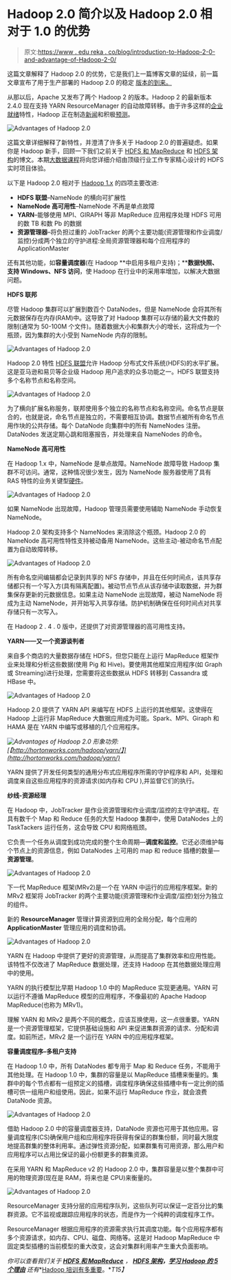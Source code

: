 # Hadoop 2.0 简介以及 Hadoop 2.0 相对于 1.0 的优势

> 原文:[https://www . edu reka . co/blog/introduction-to-Hadoop-2-0-and-advantage-of-Hadoop-2-0/](https://www.edureka.co/blog/introduction-to-hadoop-2-0-and-advantages-of-hadoop-2-0/)

这篇文章解释了 Hadoop 2.0 的优势，它是我们上一篇博客文章的延续，前一篇文章宣布了用于生产部署的 Hadoop 2.0 的稳定 [版本的到来。](https://www.edureka.co/blog/apache-hadoop-2-0-and-yarn/)

从那以后，Apache 又发布了两个 Hadoop 2 的版本。Hadoop 2 的最新版本 2.4.0 现在支持 YARN ResourceManager 的自动故障转移。由于许多这样的[企业就绪](http://www.forbes.com/sites/centurylink/2014/02/11/big-data-5-reasons-hadoop-is-ready-for-enterprise-prime-time/)特性，Hadoop 正在制造[新闻](http://www.forbes.com/sites/centurylink/2014/01/16/why-2014-will-be-a-big-year-for-big-data/)和积极[预测](http://www.forbes.com/sites/gilpress/2013/12/12/16-1-billion-big-data-market-2014-predictions-from-idc-and-iia/)。

![Advantages of Hadoop 2.0](../Images/3e483bc4dbae2847b93e4226a755e769.png "Advantages of Hadoop 2.0")

这篇文章详细解释了新特性，并澄清了许多关于 Hadoop 2.0 的普遍疑虑。如果你是 Hadoop 新手，回顾一下我们之前关于 [HDFS 和 MapReduce](https://www.edureka.co/blog/introduction-to-apache-hadoop-hdfs/) 和 [HDFS 架构](https://www.edureka.co/blog/apache-hadoop-hdfs-architecture/)的博文。本期[大数据课程](https://www.edureka.co/big-data-hadoop-training-certification)将向您详细介绍由顶级行业工作专家精心设计的 HDFS 实时项目体验。

以下是 Hadoop 2.0 相对于 [Hadoop 1.x](https://www.edureka.co/blog/apache-hadoop-hdfs-architecture/) 的四项主要改进:

*   **HDFS 联盟**–NameNode 的横向可扩展性
*   **NameNode 高可用性**–NameNode 不再是单点故障
*   **YARN**–能够使用 MPI、GIRAPH 等非 MapReduce 应用程序处理 HDFS 可用的数 TB 和数 Pb 的数据
*   **资源管理器**–将负担过重的 JobTracker 的两个主要功能(资源管理和作业调度/监控)分成两个独立的守护进程:全局资源管理器和每个应用程序的 ApplicationMaster

还有其他功能，如**容量调度器**(在 Hadoop **中启用多租户支持)；****数据快照、支持 Windows、NFS 访问**，使 Hadoop 在行业中的采用率增加，以解决大数据问题。

**HDFS 联邦**

尽管 Hadoop 集群可以扩展到数百个 DataNodes，但是 NameNode 会将其所有元数据保存在内存(RAM)中。这导致了对 Hadoop 集群可以存储的最大文件数的限制(通常为 50-100M 个文件)。随着数据大小和集群大小的增长，这将成为一个瓶颈，因为集群的大小受到 NameNode 内存的限制。

![Advantages of Hadoop 2.0](../Images/273af249bacf83873b99becb190948c2.png "Advantages of Hadoop 2.0")

Hadoop 2.0 特性 [HDFS 联盟](http://hadoop.apache.org/docs/stable2/hadoop-project-dist/hadoop-hdfs/Federation.html)允许 Hadoop 分布式文件系统(HDFS)的水平扩展。这是亚马逊和易贝等企业级 Hadoop 用户追求的众多功能之一。HDFS 联盟支持多个名称节点和名称空间。

![Advantages of Hadoop 2.0](../Images/9c3b140f9429bca2f01ab04935160459.png "Advantages of Hadoop 2.0")

为了横向扩展名称服务，联邦使用多个独立的名称节点和名称空间。命名节点是联合的，也就是说，命名节点是独立的，不需要相互协调。数据节点被所有命名节点用作块的公共存储。每个 DataNode 向集群中的所有 NameNodes 注册。DataNodes 发送定期心跳和阻塞报告，并处理来自 NameNodes 的命令。

**NameNode 高可用性**

在 Hadoop 1.x 中，NameNode 是单点故障。NameNode 故障导致 Hadoop 集群不可访问。通常，这种情况很少发生，因为 NameNode 服务器使用了具有 RAS 特性的业务关键型[硬件](http://www8.hp.com/in/en/products/proliant-servers/product-detail.html?oid=5177953#!tab=features)。

![Advantages of Hadoop 2.0](../Images/2035c5b4193283ea24ae45770c922d36.png "Advantages of Hadoop 2.0")

如果 NameNode 出现故障，Hadoop 管理员需要使用辅助 NameNode 手动恢复 NameNode。

Hadoop 2.0 架构支持多个 NameNodes 来消除这个瓶颈。Hadoop 2.0 的 NameNode 高可用性特性支持被动备用 NameNode。这些主动-被动命名节点配置为自动故障转移。

![Advantages of Hadoop 2.0](../Images/8ddb68c0e14f6efc8d3e00d02e1568aa.png "Advantages of Hadoop 2.0")

所有命名空间编辑都会记录到共享的 NFS 存储中，并且在任何时间点，该共享存储都只有一个写入方(具有隔离配置)。被动节点节点从该存储中读取数据，并为群集保存更新的元数据信息。如果主动 NameNode 出现故障，被动 NameNode 将成为主动 NameNode，并开始写入共享存储。防护机制确保在任何时间点对共享存储只有一次写入。

在 Hadoop 2 . 4 . 0 版中，还提供了对资源管理器的高可用性支持。

**YARN——又一个资源谈判者**

来自多个商店的大量数据存储在 HDFS，但您只能在上运行 MapReduce 框架作业来处理和分析这些数据(使用 Pig 和 Hive)。要使用其他框架应用程序(如 Graph 或 Streaming)进行处理，您需要将这些数据从 HDFS 转移到 Cassandra 或 HBase 中。

![Advantages of Hadoop 2.0](../Images/e9f28391afa9757c78de2bbdcf6af47a.png "Advantages of Hadoop 2.0")

Hadoop 2.0 提供了 YARN API 来编写在 HDFS 上运行的其他框架。这使得在 Hadoop 上运行非 MapReduce 大数据应用成为可能。Spark、MPI、Giraph 和 HAMA 是在 YARN 中编写或移植的几个应用程序。

*![Advantages of Hadoop 2.0](../Images/2b4cb928e2df1abaf48392da10c62f2c.png "Advantages of Hadoop 2.0") 形象功劳:[【http://hortonworks.com/hadoop/yarn/】](http://hortonworks.com/hadoop/yarn/)*

YARN 提供了开发任何类型的通用分布式应用程序所需的守护程序和 API，处理和调度来自这些应用程序的资源请求(如内存和 CPU ),并监督它们的执行。

**纱线-资源经理**

在 Hadoop 中，JobTracker 是作业资源管理和作业调度/监控的主守护进程。在具有数千个 Map 和 Reduce 任务的大型 Hadoop 集群中，使用 DataNodes 上的 TaskTackers 运行任务，这会导致 CPU 和网络瓶颈。

它负责一个任务从调度到成功完成的整个生命周期—**调度和监控**。它还必须维护每个节点上的资源信息，例如 DataNodes 上可用的 map 和 reduce 插槽的数量—**资源管理**。

![Advantages of Hadoop 2.0](../Images/9f93510ae7483c75854a28c47b31d3e0.png "Advantages of Hadoop 2.0")

下一代 MapReduce 框架(MRv2)是一个在 YARN 中运行的应用程序框架。新的 MRv2 框架将 JobTracker 的两个主要功能(资源管理和作业调度/监控)划分为独立的组件。

新的 **ResourceManager** 管理计算资源到应用的全局分配，每个应用的 **ApplicationMaster** 管理应用的调度和协调。

![Advantages of Hadoop 2.0](../Images/7fd7285639b4729922c8a28642c6956a.png "Advantages of Hadoop 2.0")

YARN 在 Hadoop 中提供了更好的资源管理，从而提高了集群效率和应用性能。该特性不仅改进了 MapReduce 数据处理，还支持 Hadoop 在其他数据处理应用中的使用。

YARN 的执行模型比早期 Hadoop 1.0 中的 MapReduce 实现更通用。YARN 可以运行不遵循 MapReduce 模型的应用程序，不像最初的 Apache Hadoop MapReduce(也称为 MRv1)。

理解 YARN 和 MRv2 是两个不同的概念，应该互换使用，这一点很重要。YARN 是一个资源管理框架，它提供基础设施和 API 来促进集群资源的请求、分配和调度。如前所述，MRv2 是一个运行在 YARN 中的应用程序框架。

**容量调度程序–多租户支持**

在 Hadoop 1.0 中，所有 DataNodes 都专用于 Map 和 Reduce 任务，不能用于其他处理。在 Hadoop 1.0 中，集群的容量是以 MapReduce 插槽来衡量的。集群中的每个节点都有一组预定义的插槽，调度程序确保这些插槽中有一定比例的插槽可供一组用户和组使用。因此，如果不运行 MapReduce 作业，就会浪费 DataNode 资源。

![Advantages of Hadoop 2.0](../Images/3aefc986a85ec2ee46b589b43e7b102f.png "Advantages of Hadoop 2.0")

借助 Hadoop 2.0 中的容量调度器支持，DataNode 资源也可用于其他应用。容量调度程序(CS)确保用户组和应用程序将获得有保证的群集份额，同时最大限度地提高群集的整体利用率。通过弹性资源分配，如果群集有可用资源，那么用户和应用程序可以占用比保证的最小份额更多的群集资源。

在采用 YARN 和 MapReduce v2 的 Hadoop 2.0 中，集群容量是以整个集群中可用的物理资源(现在是 RAM，将来也是 CPU)来衡量的。

![Advantages of Hadoop 2.0](../Images/8e3c808ca06af0165cfef682af0a983b.png "Advantages of Hadoop 2.0")

ResourceManager 支持分层的应用程序队列，这些队列可以保证一定百分比的集群资源。它不监视或跟踪应用程序的状态，而是作为一个纯粹的调度程序工作。

ResourceManager 根据应用程序的资源需求执行其调度功能。每个应用程序都有多个资源请求，如内存、CPU、磁盘、网络等。这是对 Hadoop MapReduce 中固定类型插槽的当前模型的重大改变，这会对集群利用率产生重大负面影响。

*你可以查看我们关于 **[HDFS 和 MapReduce](https://www.edureka.co/blog/introduction-to-apache-hadoop-hdfs/)** ， **[HDFS 架构](https://www.edureka.co/blog/apache-hadoop-hdfs-architecture/)，[学习 Hadoop 的 5 个理由](https://www.edureka.co/blog/5-reasons-to-learn-hadoop)** 还有**[Hadoop 培训有多重要](https://www.edureka.co/blog/how-essential-is-hadoop-training/)。**T15】*